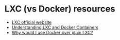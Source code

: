 # LXC (vs Docker) resources
- [LXC official website](http://drksephy.github.io/2015/07/16/django/)
- [Understanding LXC and Docker Containers](https://community.oracle.com/docs/DOC-1002057)
- [Why would I use Docker over plain LXC?](https://stackoverflow.com/questions/17989306/what-does-docker-add-to-lxc-tools-the-userspace-lxc-tools?rq=1)
